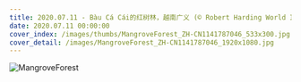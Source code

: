 ```yaml
---
title: 2020.07.11 - Bàu Cá Cái的红树林，越南广义 (© Robert Harding World Imagery/Offset)
date: 2020.07.11 00:00:00
cover_index: /images/thumbs/MangroveForest_ZH-CN1141787046_533x300.jpg
cover_detail: /images/MangroveForest_ZH-CN1141787046_1920x1080.jpg
---
```


![MangroveForest](/images/MangroveForest_ZH-CN1141787046_1920x1080.jpg)
